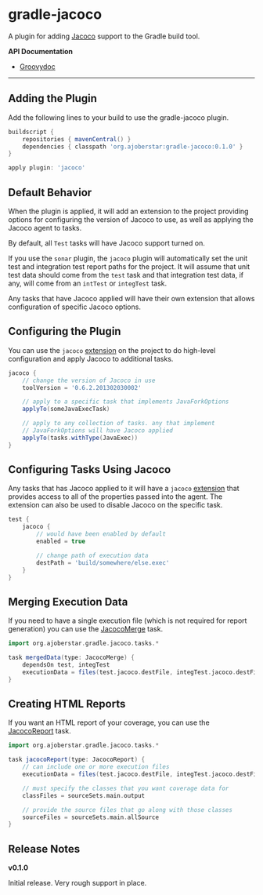 # gradle-jacoco

A plugin for adding [Jacoco](http://www.eclemma.org/jacoco/trunk/index.html) support to the Gradle build tool.

**API Documentation**

* [Groovydoc](http://ajoberstar.org/gradle-jacoco/docs/groovydoc)

---

## Adding the Plugin

Add the following lines to your build to use the gradle-jacoco plugin.

```groovy
buildscript {
	repositories { mavenCentral() }
	dependencies { classpath 'org.ajoberstar:gradle-jacoco:0.1.0' }
}

apply plugin: 'jacoco'
```

## Default Behavior

When the plugin is applied, it will add an extension to the project
providing options for configuring the version of Jacoco to use, as well
as applying the Jacoco agent to tasks.

By default, all `Test` tasks will have Jacoco support turned on.

If you use the `sonar` plugin, the `jacoco` plugin will automatically
set the unit test and integration test report paths for the project. It
will assume that unit test data should come from the `test` task and that
integration test data, if any, will come from an `intTest` or `integTest`
task.

Any tasks that have Jacoco applied will have their own extension that allows
configuration of specific Jacoco options.

## Configuring the Plugin

You can use the `jacoco` [extension](http://ajoberstar.org/gradle-jacoco/docs/groovydoc/org/ajoberstar/gradle/jacoco/plugins/JacocoPluginExtension.html)
on the project to do high-level configuration and apply Jacoco to additional tasks.

```groovy
jacoco {
	// change the version of Jacoco in use
	toolVersion = '0.6.2.201302030002'

	// apply to a specific task that implements JavaForkOptions
	applyTo(someJavaExecTask)

	// apply to any collection of tasks. any that implement
	// JavaForkOptions will have Jacoco applied
	applyTo(tasks.withType(JavaExec))
}
```

## Configuring Tasks Using Jacoco

Any tasks that has Jacoco applied to it will have a `jacoco` [extension](http://ajoberstar.org/gradle-jacoco/docs/groovydoc/org/ajoberstar/gradle/jacoco/tasks/JacocoTaskExtension.html)
that provides access to all of the properties passed into the agent. The extension can
also be used to disable Jacoco on the specific task.

```groovy
test {
	jacoco {
		// would have been enabled by default
		enabled = true

		// change path of execution data
		destPath = 'build/somewhere/else.exec'
	}
}
```
## Merging Execution Data

If you need to have a single execution file (which is not required for report generation) you
can use the [JacocoMerge](http://ajoberstar.org/gradle-jacoco/docs/groovydoc/org/ajoberstar/gradle/jacoco/tasks/JacocoMerge.html)
task.

```groovy
import org.ajoberstar.gradle.jacoco.tasks.*

task mergedData(type: JacocoMerge) {
	dependsOn test, integTest
	executionData = files(test.jacoco.destFile, integTest.jacoco.destFile)
}
```

## Creating HTML Reports

If you want an HTML report of your coverage, you can use the [JacocoReport](http://ajoberstar.org/gradle-jacoco/docs/groovydoc/org/ajoberstar/gradle/jacoco/tasks/JacocoReport.html)
task.

```groovy
import org.ajoberstar.gradle.jacoco.tasks.*

task jacocoReport(type: JacocoReport) {
	// can include one or more execution files
	executionData = files(test.jacoco.destFile, integTest.jacoco.destFile)

	// must specify the classes that you want coverage data for
	classFiles = sourceSets.main.output

	// provide the source files that go along with those classes
	sourceFiles = sourceSets.main.allSource
}
```

## Release Notes

**v0.1.0**

Initial release. Very rough support in place.
